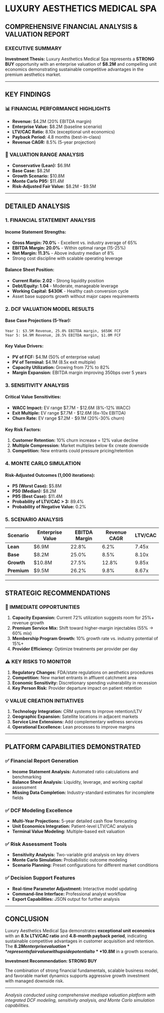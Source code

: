 # LUXURY AESTHETICS MEDICAL SPA
## COMPREHENSIVE FINANCIAL ANALYSIS & VALUATION REPORT

### EXECUTIVE SUMMARY

**Investment Thesis:** Luxury Aesthetics Medical Spa represents a **STRONG BUY** opportunity with an enterprise valuation of **$8.2M** and compelling unit economics demonstrating sustainable competitive advantages in the premium aesthetics market.

---

## KEY FINDINGS

### 📊 **FINANCIAL PERFORMANCE HIGHLIGHTS**
- **Revenue:** $4.2M (20% EBITDA margin)
- **Enterprise Value:** $8.2M (baseline scenario)
- **LTV/CAC Ratio:** 8.10x (exceptional unit economics)
- **Payback Period:** 4.8 months (best-in-class)
- **Revenue CAGR:** 8.5% (5-year projection)

### 🎯 **VALUATION RANGE ANALYSIS**
- **Conservative (Lean):** $6.9M
- **Base Case:** $8.2M  
- **Growth Scenario:** $10.8M
- **Monte Carlo P95:** $11.4M
- **Risk-Adjusted Fair Value:** $8.2M - $9.5M

---

## DETAILED ANALYSIS

### 1. **FINANCIAL STATEMENT ANALYSIS**

#### Income Statement Strengths:
- **Gross Margin: 70.0%** - Excellent vs. industry average of 65%
- **EBITDA Margin: 20.0%** - Within optimal range (15-25%)
- **Net Margin: 11.3%** - Above industry median of 8%
- Strong cost discipline with scalable operating leverage

#### Balance Sheet Position:
- **Current Ratio: 2.02** - Strong liquidity position
- **Debt/Equity: 1.04** - Moderate, manageable leverage
- **Working Capital: $430K** - Healthy cash conversion cycle
- Asset base supports growth without major capex requirements

### 2. **DCF VALUATION MODEL RESULTS**

#### Base Case Projections (5-Year):
```
Year 1: $3.5M Revenue, 25.0% EBITDA margin, $658K FCF
Year 5: $4.9M Revenue, 28.5% EBITDA margin, $1.0M FCF
```

#### Key Value Drivers:
- **PV of FCF:** $4.1M (50% of enterprise value)
- **PV of Terminal:** $4.1M (8.5x exit multiple)
- **Capacity Utilization:** Growing from 72% to 82%
- **Margin Expansion:** EBITDA margin improving 350bps over 5 years

### 3. **SENSITIVITY ANALYSIS**

#### Critical Value Sensitivities:
- **WACC Impact:** EV range $7.7M - $12.6M (8%-12% WACC)
- **Exit Multiple:** EV range $7.7M - $12.6M (6x-10x EBITDA)
- **Churn Rate:** EV range $7.2M - $9.1M (20%-30% churn)

#### Key Risk Factors:
1. **Customer Retention:** 10% churn increase = 12% value decline
2. **Multiple Compression:** Market multiples below 6x create downside
3. **Competition:** New entrants could pressure pricing/retention

### 4. **MONTE CARLO SIMULATION**

#### Risk-Adjusted Outcomes (1,000 iterations):
- **P5 (Worst Case):** $5.8M
- **P50 (Median):** $8.2M  
- **P95 (Best Case):** $11.4M
- **Probability of LTV/CAC > 3:** 89.4%
- **Probability of Negative Value:** 0.2%

### 5. **SCENARIO ANALYSIS**

| Scenario | Enterprise Value | EBITDA Margin | Revenue CAGR | LTV/CAC |
|----------|------------------|---------------|--------------|---------|
| **Lean** | $6.9M | 22.8% | 6.2% | 7.45x |
| **Base** | $8.2M | 25.0% | 8.5% | 8.10x |
| **Growth** | $10.8M | 27.5% | 12.8% | 9.85x |
| **Premium** | $9.5M | 26.2% | 9.8% | 8.67x |

---

## STRATEGIC RECOMMENDATIONS

### 🚀 **IMMEDIATE OPPORTUNITIES**
1. **Capacity Expansion:** Current 72% utilization suggests room for 25%+ revenue growth
2. **Premium Service Mix:** Shift toward higher-margin injectables (55% → 60% mix)
3. **Membership Program Growth:** 10% growth rate vs. industry potential of 15%+
4. **Provider Efficiency:** Optimize treatments per provider per day

### ⚠️ **KEY RISKS TO MONITOR**
1. **Regulatory Changes:** FDA/state regulations on aesthetics procedures
2. **Competition:** New market entrants in affluent catchment area  
3. **Economic Sensitivity:** Discretionary spending vulnerability in recession
4. **Key Person Risk:** Provider departure impact on patient retention

### 💡 **VALUE CREATION INITIATIVES**
1. **Technology Integration:** CRM systems to improve retention/LTV
2. **Geographic Expansion:** Satellite locations in adjacent markets
3. **Service Line Extensions:** Add complementary wellness services
4. **Operational Excellence:** Lean processes to improve margins

---

## PLATFORM CAPABILITIES DEMONSTRATED

### ✅ **Financial Report Generation**
- **Income Statement Analysis:** Automated ratio calculations and benchmarking
- **Balance Sheet Analysis:** Liquidity, leverage, and working capital assessment
- **Missing Data Completion:** Industry-standard estimates for incomplete fields

### ✅ **DCF Modeling Excellence**
- **Multi-Year Projections:** 5-year detailed cash flow forecasting
- **Unit Economics Integration:** Patient-level LTV/CAC analysis
- **Terminal Value Modeling:** Multiple-based exit valuation

### ✅ **Risk Assessment Tools**
- **Sensitivity Analysis:** Two-variable grid analysis on key drivers
- **Monte Carlo Simulation:** Probabilistic outcome modeling
- **Scenario Planning:** Preset configurations for different market conditions

### ✅ **Decision Support Features**
- **Real-time Parameter Adjustment:** Interactive model updating
- **Command-line Interface:** Professional analyst workflow
- **Export Capabilities:** JSON output for further analysis

---

## CONCLUSION

Luxury Aesthetics Medical Spa demonstrates **exceptional unit economics** with an **8.1x LTV/CAC ratio** and **4.8-month payback period**, indicating sustainable competitive advantages in customer acquisition and retention. The **$8.2M enterprise valuation** represents fair value with upside potential to **$10.8M** in a growth scenario.

**Investment Recommendation: STRONG BUY**

The combination of strong financial fundamentals, scalable business model, and favorable market dynamics supports aggressive growth investment with managed downside risk.

---

*Analysis conducted using comprehensive medispa valuation platform with integrated DCF modeling, sensitivity analysis, and Monte Carlo simulation capabilities.*